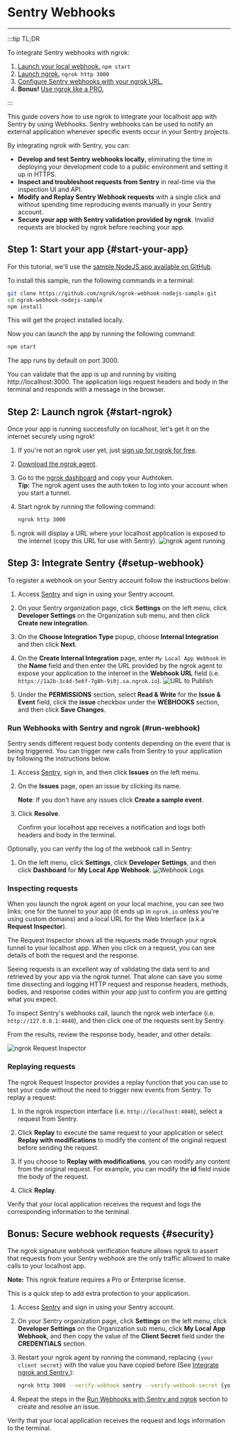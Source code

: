 # Sentry Webhooks
------------

:::tip TL;DR

To integrate Sentry webhooks with ngrok:
1. [Launch your local webhook.](#start-your-app) `npm start`
1. [Launch ngrok.](#start-ngrok) `ngrok http 3000`
1. [Configure Sentry webhooks with your ngrok URL.](#setup-webhook)
1. **Bonus!** [Use ngrok like a PRO.](#security)

:::


This guide covers how to use ngrok to integrate your localhost app with Sentry by using Webhooks.
Sentry webhooks can be used to notify an external application whenever specific events occur in your Sentry projects. 

By integrating ngrok with Sentry, you can:

- **Develop and test Sentry webhooks locally**, eliminating the time in deploying your development code to a public environment and setting it up in HTTPS.
- **Inspect and troubleshoot requests from Sentry** in real-time via the inspection UI and API.
- **Modify and Replay Sentry Webhook requests** with a single click and without spending time reproducing events manually in your Sentry account.
- **Secure your app with Sentry validation provided by ngrok**. Invalid requests are blocked by ngrok before reaching your app.


## **Step 1**: Start your app {#start-your-app}

For this tutorial, we'll use the [sample NodeJS app available on GitHub](https://github.com/ngrok/ngrok-webhook-nodejs-sample). 

To install this sample, run the following commands in a terminal:

```bash
git clone https://github.com/ngrok/ngrok-webhook-nodejs-sample.git
cd ngrok-webhook-nodejs-sample
npm install
```

This will get the project installed locally.

Now you can launch the app by running the following command: 

```bash
npm start
```

The app runs by default on port 3000. 

You can validate that the app is up and running by visiting http://localhost:3000. The application logs request headers and body in the terminal and responds with a message in the browser.


## **Step 2**: Launch ngrok {#start-ngrok}

Once your app is running successfully on localhost, let's get it on the internet securely using ngrok! 

1. If you're not an ngrok user yet, just [sign up for ngrok for free](https://ngrok.com/signup).

1. [Download the ngrok agent](https://ngrok.com/download).

1. Go to the [ngrok dashboard](https://dashboard.ngrok.com) and copy your Authtoken. <br />
    **Tip:** The ngrok agent uses the auth token to log into your account when you start a tunnel.
    
1. Start ngrok by running the following command:
    ```bash
    ngrok http 3000
    ```

1. ngrok will display a URL where your localhost application is exposed to the internet (copy this URL for use with Sentry).
    ![ngrok agent running](/img/integrations/launch_ngrok_tunnel.png)


## **Step 3**: Integrate Sentry {#setup-webhook}

To register a webhook on your Sentry account follow the instructions below:

1. Access [Sentry](https://sentry.io/) and sign in using your Sentry account.

1. On your Sentry organization page, click **Settings** on the left menu, click **Developer Settings** on the Organization sub menu, and then click **Create new integration**.

1. On the **Choose Integration Type** popup, choose **Internal Integration** and then click **Next**.

1. On the **Create Internal Integration** page, enter `My Local App Webhook` in the **Name** field and then enter the URL provided by the ngrok agent to expose your application to the internet in the **Webhook URL** field (i.e. `https://1a2b-3c4d-5e6f-7g8h-9i0j.sa.ngrok.io`).
    ![URL to Publish](img/ngrok_url_configuration_sentry.png)

1. Under the **PERMISSIONS** section, select **Read & Write** for the **Issue & Event** field, click the **issue** checkbox under the **WEBHOOKS** section, and then click **Save Changes**.


### Run Webhooks with Sentry and ngrok (#run-webhook)

Sentry sends different request body contents depending on the event that is being triggered.
You can trigger new calls from Sentry to your application by following the instructions below.

1. Access [Sentry](https://sentry.io/), sign in, and then click **Issues** on the left menu.

1. On the **Issues** page, open an issue by clicking its name.

    **Note**: If you don't have any issues click **Create a sample event**.

1. Click **Resolve**.

    Confirm your localhost app receives a notification and logs both headers and body in the terminal.


Optionally, you can verify the log of the webhook call in Sentry:

1. On the left menu, click **Settings**, click **Developer Settings**, and then click **Dashboard** for **My Local App Webhook**.
    ![Webhook Logs](img/ngrok_logs_sentry.png)


### Inspecting requests

When you launch the ngrok agent on your local machine, you can see two links: one for the tunnel to your app (it ends up in `ngrok.io` unless you're using custom domains) and a local URL for the Web Interface (a.k.a **Request Inspector**).

The Request Inspector shows all the requests made through your ngrok tunnel to your localhost app. When you click on a request, you can see details of both the request and the response.

Seeing requests is an excellent way of validating the data sent to and retrieved by your app via the ngrok tunnel. That alone can save you some time dissecting and logging HTTP request and response headers, methods, bodies, and response codes within your app just to confirm you are getting what you expect.

To inspect Sentry's webhooks call, launch the ngrok web interface (i.e. `http://127.0.0.1:4040`), and then click one of the requests sent by Sentry.

From the results, review the response body, header, and other details:

![ngrok Request Inspector](img/ngrok_introspection_sentry_webhooks.png)


### Replaying requests

The ngrok Request Inspector provides a replay function that you can use to test your code without the need to trigger new events from Sentry. To replay a request:

1. In the ngrok inspection interface (i.e. `http://localhost:4040`), select a request from Sentry.

1. Click **Replay** to execute the same request to your application or select **Replay with modifications** to modify the content of the original request before sending the request.

1. If you choose to **Replay with modifications**, you can modify any content from the original request. For example, you can modify the **id** field inside the body of the request.

1. Click **Replay**.

Verify that your local application receives the request and logs the corresponding information to the terminal.


## **Bonus**: Secure webhook requests {#security}

The ngrok signature webhook verification feature allows ngrok to assert that requests from your Sentry webhook are the only traffic allowed to make calls to your localhost app.

**Note:** This ngrok feature requires a Pro or Enterprise license.

This is a quick step to add extra protection to your application.

1. Access [Sentry](https://sentry.io/) and sign in using your Sentry account.

1. On your Sentry organization page, click **Settings** on the left menu, click **Developer Settings** on the Organization sub menu, click **My Local App Webhook**, and then copy the value of the **Client Secret** field under the **CREDENTIALS** section.

1. Restart your ngrok agent by running the command, replacing `{your client secret}` with the value you have copied before (See [Integrate ngrok and Sentry.](#setup-webhook)):
    ```bash
    ngrok http 3000 --verify-webhook sentry --verify-webhook-secret {your client secret}
    ```

1. Repeat the steps in the [Run Webhooks with Sentry and ngrok](#run-webhook) section to create and resolve an issue.

Verify that your local application receives the request and logs information to the terminal.

